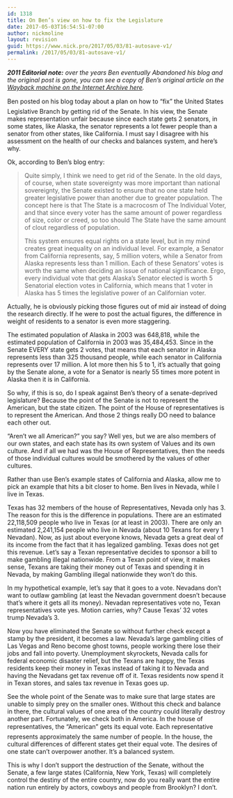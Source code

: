 ```yaml
---
id: 1318
title: On Ben’s view on how to fix the Legislature
date: 2017-05-03T16:54:51-07:00
author: nickmoline
layout: revision
guid: https://www.nick.pro/2017/05/03/81-autosave-v1/
permalink: /2017/05/03/81-autosave-v1/
---
```

_**2011 Editorial note:** over the years Ben eventually Abandoned his blog and the original post is gone, you can see a copy of Ben&#8217;s original article on the [Wayback machine on the Internet Archive here](http://web.archive.org/web/20050409002548/http://www.lifeofben.com/blog/67)._

Ben posted on his blog today about a plan on how to &#8220;fix&#8221; the United States Legislative Branch by getting rid of the Senate. In his view, the Senate makes representation unfair because since each state gets 2 senators, in some states, like Alaska, the senator represents a lot fewer people than a senator from other states, like California. I must say I disagree with his assessment on the health of our checks and balances system, and here&#8217;s why.

<!--more-->

Ok, according to Ben&#8217;s blog entry:

<blockquote cite="http://www.lifeofben.com/blog/67">
  <p>
    Quite simply, I think we need to get rid of the Senate. In the old days, of course, when state sovereignty was more important than national sovereignty, the Senate existed to ensure that no one state held greater legislative power than another due to greater population. The concept here is that The State is a macrocosm of The Individual Voter, and that since every voter has the same amount of power regardless of size, color or creed, so too should The State have the same amount of clout regardless of population.
  </p>
  
  <p>
    This system ensures equal rights on a state level, but in my mind creates great inequality on an individual level. For example, a Senator from California represents, say, 5 million voters, while a Senator from Alaska represents less than 1 million. Each of these Senators&#8217; votes is worth the same when deciding an issue of national significance. Ergo, every individual vote that gets Alaska&#8217;s Senator elected is worth 5 Senatorial election votes in California, which means that 1 voter in Alaska has 5 times the legislative power of an Californian voter.
  </p>
</blockquote>

Actually, he is obviously picking those figures out of mid air instead of doing the research directly. If he were to post the actual figures, the difference in weight of residents to a senator is even more staggering.

The estimated population of Alaska in 2003 was 648,818, while the estimated population of California in 2003 was 35,484,453. Since in the Senate EVERY state gets 2 votes, that means that each senator in Alaska represents less than 325 thousand people, while each senator in California represents over 17 million. A lot more then his 5 to 1, it&#8217;s actually that going by the Senate alone, a vote for a Senator is nearly 55 times more potent in Alaska then it is in California.

So why, if this is so, do I speak against Ben&#8217;s theory of a senate-deprived legislature? Because the point of the Senate is not to represent the American, but the state citizen. The point of the House of representatives is to represent the American. And those 2 things really DO need to balance each other out.

&#8220;Aren&#8217;t we all American?&#8221; you say? Well yes, but we are also members of our own states, and each state has its own system of Values and its own culture. And if all we had was the House of Representatives, then the needs of those individual cultures would be smothered by the values of other cultures.

Rather than use Ben&#8217;s example states of California and Alaska, allow me to pick an example that hits a bit closer to home. Ben lives in Nevada, while I live in Texas.

Texas has 32 members of the house of Representatives, Nevada only has 3. The reason for this is the difference in populations. There are an estimated 22,118,509 people who live in Texas (or at least in 2003). There are only an estimated 2,241,154 people who live in Nevada (about 10 Texans for every 1 Nevadan). Now, as just about everyone knows, Nevada gets a great deal of its income from the fact that it has legalized gambling. Texas does not get this revenue. Let&#8217;s say a Texan representative decides to sponsor a bill to make gambling illegal nationwide. From a Texan point of view, it makes sense, Texans are taking their money out of Texas and spending it in Nevada, by making Gambling illegal nationwide they won&#8217;t do this.

In my hypothetical example, let&#8217;s say that it goes to a vote. Nevadans don&#8217;t want to outlaw gambling (at least the Nevadan government doesn&#8217;t because that&#8217;s where it gets all its money). Nevadan representatives vote no, Texan representatives vote yes. Motion carries, why? Cause Texas&#8217; 32 votes trump Nevada&#8217;s 3.

Now you have eliminated the Senate so without further check except a stamp by the president, it becomes a law. Nevada&#8217;s large gambling cities of Las Vegas and Reno become ghost towns, people working there lose their jobs and fall into poverty. Unemployment skyrockets, Nevada calls for federal economic disaster relief, but the Texans are happy, the Texas residents keep their money in Texas instead of taking it to Nevada and having the Nevadans get tax revenue off of it. Texas residents now spend it in Texan stores, and sales tax revenue in Texas goes up.

See the whole point of the Senate was to make sure that large states are unable to simply prey on the smaller ones. Without this check and balance in there, the cultural values of one area of the country could literally destroy another part. Fortunately, we check both in America. In the house of representatives, the &#8220;American&#8221; gets its equal vote. Each representative represents approximately the same number of people. In the house, the cultural differences of different states get their equal vote. The desires of one state can&#8217;t overpower another. It&#8217;s a balanced system.

This is why I don&#8217;t support the destruction of the Senate, without the Senate, a few large states (California, New York, Texas) will completely control the destiny of the entire country, now do you really want the entire nation run entirely by actors, cowboys and people from Brooklyn? I don&#8217;t.